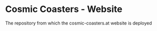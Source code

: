 Cosmic Coasters - Website
=======================

The repository from which the cosmic-coasters.at website is deployed

